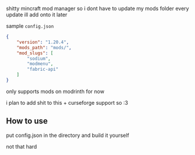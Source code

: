 shitty mincraft mod manager so i dont have to update my mods folder every update
ill add onto it later

sample `config.json` 
```json
{
    "version": "1.20.4",
    "mods_path": "mods/",
    "mod_slugs": [
        "sodium",
        "modmenu",
        "fabric-api"
    ]
}
```

only supports mods on modrinth for now

i plan to add shit to this + curseforge support so :3

## How to use
put config.json in the directory and build it yourself

not that hard